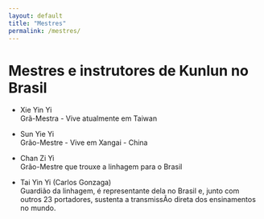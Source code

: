 ```yaml
---
layout: default
title: "Mestres"
permalink: /mestres/
---
```


# Mestres e instrutores de Kunlun no Brasil

- Xie Yin Yi  
  Grã-Mestra - Vive atualmente em Taiwan

- Sun Yie Yi  
  Grão-Mestre - Vive em Xangai - China

- Chan Zi Yi  
  Grão-Mestre que trouxe a linhagem para o Brasil

- Tai Yin Yi (Carlos Gonzaga)  
  Guardião da linhagem, é representante dela no Brasil e, junto com outros 23 portadores, sustenta a transmissÃo direta dos ensinamentos no mundo.